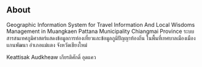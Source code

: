 
## About

Geographic Information System for Travel Information And Local Wisdoms Management in Muangkaen Pattana Municipality Chiangmai Province
ระบบสารสนเทศภูมิศาสตร์แสดงข้อมูลการท่องเที่ยวและข้อมูลภูมิปัญญาท้องถิ่น ในพื้นที่เทศบาลเมืองเมืองแกนพัฒนา อำเภอแม่แตง จังหวัดเชียงใหม่

Keattisak  Audkheaw
เกียรติศักดิ์  อุดแคว


